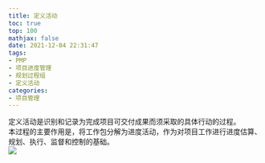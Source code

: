 ```yaml
---
title: 定义活动
toc: true
top: 100
mathjax: false
date: 2021-12-04 22:31:47
tags:
- PMP
- 项目进度管理
- 规划过程组
- 定义活动
categories:
- 项目管理
---
```

定义活动是识别和记录为完成项目可交付成果而须采取的具体行动的过程。  
本过程的主要作用是，将工作包分解为进度活动，作为对项目工作进行进度估算、规划、执行、监督和控制的基础。  
<img src="https://ddabb.github.io/photos/pmpimages/数据流向图/6.2定义活动.png"/>
